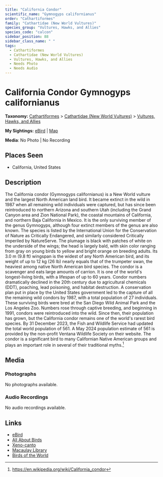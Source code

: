 ```yaml
---
title: "California Condor"
scientific_name: "Gymnogyps californianus"
order: "Cathartiformes"
family: "Cathartidae (New World Vultures)"
species_group: "Vultures, Hawks, and Allies"
species_code: "calcon"
sidebar_position: 88
sidebar_class_name: " "
tags: 
  - Cathartiformes
  - Cathartidae (New World Vultures)
  - Vultures, Hawks, and Allies
  - Needs Photo
  - Needs Audio
---
```


# California Condor <span className='sci_name'>Gymnogyps californianus</span>

**Taxonomy:** [Cathartiformes](/tags/cathartiformes) > [Cathartidae (New World Vultures)](/tags/cathartidae-new-world-vultures) > [Vultures, Hawks, and Allies](/tags/vultures-hawks-and-allies)

**My Sightings:** [eBird](https://ebird.org/lifelist?r=world&time=life&spp=calcon) | [Map](/map?species_code=calcon)

**Media**: No Photo | No Recording

## Places Seen

* California, United States

## Description
The California condor (Gymnogyps californianus) is a New World vulture and the largest North American land bird. It became extinct in the wild in 1987 when all remaining wild individuals were captured, but has since been reintroduced to northern Arizona and southern Utah (including the Grand Canyon area and Zion National Park), the coastal mountains of California, and northern Baja California in Mexico. It is the only surviving member of the genus Gymnogyps, although four extinct members of the genus are also known. The species is listed by the International Union for the Conservation of Nature as Critically Endangered, and similarly considered Critically Imperiled by NatureServe.
The plumage is black with patches of white on the underside of the wings; the head is largely bald, with skin color ranging from gray on young birds to yellow and bright orange on breeding adults. Its 3.0 m (9.8 ft) wingspan is the widest of any North American bird, and its weight of up to 12 kg (26 lb) nearly equals that of the trumpeter swan, the heaviest among native North American bird species. The condor is a scavenger and eats large amounts of carrion. It is one of the world's longest-living birds, with a lifespan of up to 60 years.
Condor numbers dramatically declined in the 20th century due to agricultural chemicals (DDT), poaching, lead poisoning, and habitat destruction. A conservation plan put in place by the United States government led to the capture of all the remaining wild condors by 1987, with a total population of 27 individuals. These surviving birds were bred at the San Diego Wild Animal Park and the Los Angeles Zoo. Numbers rose through captive breeding, and beginning in 1991, condors were reintroduced into the wild. Since then, their population has grown, but the California condor remains one of the world's rarest bird species. By 31 December 2023, the Fish and Wildlife Service had updated the total world population of 561. A May 2024 population estimate of 561 is provided by the non-profit Ventana Wildlife Society on their website. The condor is a significant bird to many Californian Native American groups and plays an important role in several of their traditional myths.[^1]

[^1]: https://en.wikipedia.org/wiki/California_condor

## Media
### Photographs
No photographs available.

### Audio Recordings
No audio recordings available.

## Links
* [eBird](https://ebird.org/species/calcon) 
* [All About Birds](https://www.allaboutbirds.org/guide/calcon) 
* [Xeno-canto](https://www.xeno-canto.org/species/gymnogyps-californianus) 
* [Macaulay Library](https://search.macaulaylibrary.org/catalog?taxonCode=calcon&sort=rating_rank_desc)
* [Birds of the World](https://birdsoftheworld.org/bow/species/calcon)
